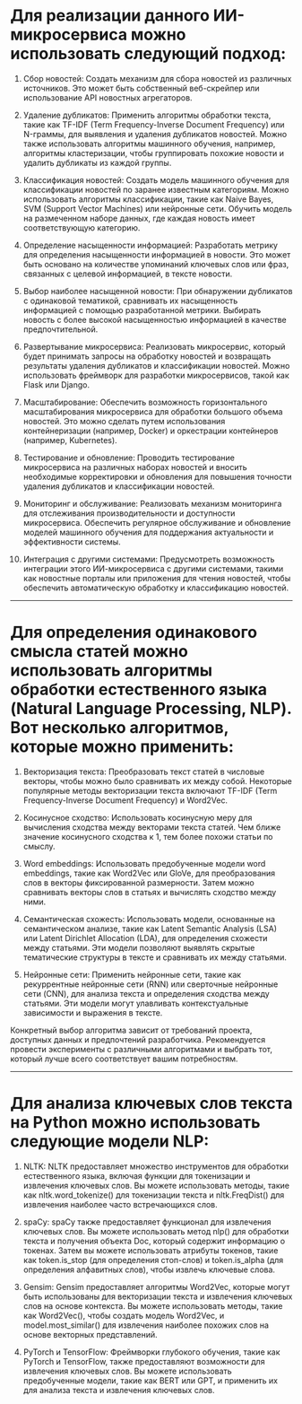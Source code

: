 # Для реализации данного ИИ-микросервиса можно использовать следующий подход:

1. Сбор новостей: Создать механизм для сбора новостей из различных источников.
Это может быть собственный веб-скрейпер или использование API новостных агрегаторов.

2. Удаление дубликатов: Применить алгоритмы обработки текста,
такие как TF-IDF (Term Frequency-Inverse Document Frequency) или N-граммы, для выявления и удаления дубликатов новостей.
Можно также использовать алгоритмы машинного обучения, например, алгоритмы кластеризации, чтобы группировать похожие новости и удалить дубликаты из каждой группы.

3. Классификация новостей: Создать модель машинного обучения для классификации новостей по заранее известным категориям.
Можно использовать алгоритмы классификации, такие как Naive Bayes, SVM (Support Vector Machines) или нейронные сети.
Обучить модель на размеченном наборе данных, где каждая новость имеет соответствующую категорию.

4. Определение насыщенности информацией: Разработать метрику для определения насыщенности информацией в новости.
Это может быть основано на количестве упоминаний ключевых слов или фраз, связанных с целевой информацией, в тексте новости.

5. Выбор наиболее насыщенной новости: При обнаружении дубликатов с одинаковой тематикой,
сравнивать их насыщенность информацией с помощью разработанной метрики.
Выбирать новость с более высокой насыщенностью информацией в качестве предпочтительной.

6. Развертывание микросервиса: Реализовать микросервис,
который будет принимать запросы на обработку новостей и возвращать результаты удаления дубликатов и классификации новостей.
Можно использовать фреймворк для разработки микросервисов, такой как Flask или Django.

7. Масштабирование: Обеспечить возможность горизонтального масштабирования микросервиса для обработки большого объема новостей.
Это можно сделать путем использования контейнеризации (например, Docker) и оркестрации контейнеров (например, Kubernetes).

8. Тестирование и обновление: Проводить тестирование микросервиса на различных наборах новостей
 и вносить необходимые корректировки и обновления для повышения точности удаления дубликатов и классификации новостей.

9. Мониторинг и обслуживание: Реализовать механизм мониторинга для отслеживания производительности и доступности микросервиса.
Обеспечить регулярное обслуживание и обновление моделей машинного обучения для поддержания актуальности и эффективности системы.

10. Интеграция с другими системами: Предусмотреть возможность интеграции этого ИИ-микросервиса с другими системами,
такими как новостные порталы или приложения для чтения новостей, чтобы обеспечить автоматическую обработку и классификацию новостей.
___
# Для определения одинакового смысла статей можно использовать алгоритмы обработки естественного языка (Natural Language Processing, NLP). Вот несколько алгоритмов, которые можно применить:

1. Векторизация текста: Преобразовать текст статей в числовые векторы, чтобы можно было сравнивать их между собой. Некоторые популярные методы векторизации текста включают TF-IDF (Term Frequency-Inverse Document Frequency) и Word2Vec.

2. Косинусное сходство: Использовать косинусную меру для вычисления сходства между векторами текста статей. Чем ближе значение косинусного сходства к 1, тем более похожи статьи по смыслу.

3. Word embeddings: Использовать предобученные модели word embeddings, такие как Word2Vec или GloVe, для преобразования слов в векторы фиксированной размерности. Затем можно сравнивать векторы слов в статьях и вычислять сходство между ними.

4. Семантическая схожесть: Использовать модели, основанные на семантическом анализе, такие как Latent Semantic Analysis (LSA) или Latent Dirichlet Allocation (LDA), для определения схожести между статьями. Эти модели позволяют выявлять скрытые тематические структуры в тексте и сравнивать их между статьями.

5. Нейронные сети: Применить нейронные сети, такие как рекуррентные нейронные сети (RNN) или сверточные нейронные сети (CNN), для анализа текста и определения сходства между статьями. Эти модели могут улавливать контекстуальные зависимости и выражения в тексте.

Конкретный выбор алгоритма зависит от требований проекта, доступных данных и предпочтений разработчика. Рекомендуется провести эксперименты с различными алгоритмами и выбрать тот, который лучше всего соответствует вашим потребностям.
___
# Для анализа ключевых слов текста на Python можно использовать следующие модели NLP:

1. NLTK: NLTK предоставляет множество инструментов для обработки естественного языка, включая функции для токенизации и извлечения ключевых слов. Вы можете использовать методы, такие как nltk.word_tokenize() для токенизации текста и nltk.FreqDist() для извлечения наиболее часто встречающихся слов.

2. spaCy: spaCy также предоставляет функционал для извлечения ключевых слов. Вы можете использовать метод nlp() для обработки текста и получения объекта Doc, который содержит информацию о токенах. Затем вы можете использовать атрибуты токенов, такие как token.is_stop (для определения стоп-слов) и token.is_alpha (для определения алфавитных слов), чтобы извлечь ключевые слова.

3. Gensim: Gensim предоставляет алгоритмы Word2Vec, которые могут быть использованы для векторизации текста и извлечения ключевых слов на основе контекста. Вы можете использовать методы, такие как Word2Vec(), чтобы создать модель Word2Vec, и model.most_similar() для извлечения наиболее похожих слов на основе векторных представлений.

4. PyTorch и TensorFlow: Фреймворки глубокого обучения, такие как PyTorch и TensorFlow, также предоставляют возможности для извлечения ключевых слов. Вы можете использовать предобученные модели, такие как BERT или GPT, и применить их для анализа текста и извлечения ключевых слов.


